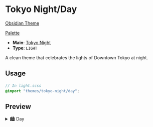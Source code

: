 # Tokyo Night/Day

[Obsidian Theme](https://github.com/tcmmichaelb139/obsidian-tokyonight)

[Palette](https://github.com/folke/tokyonight.nvim/blob/main/lua/tokyonight/colors/day.lua)

- **Main**: [Tokyo Night](../README.md)
- **Type**: `LIGHT`

A clean theme that celebrates the lights of Downtown Tokyo at night.

## Usage

```scss
// In light.scss
@import "themes/tokyo-night/day";
```

## Preview

<details>
<summary>🏙️ Day</summary>
<img src="preview.png" alt="Preview of Day theme"/>
</details>
